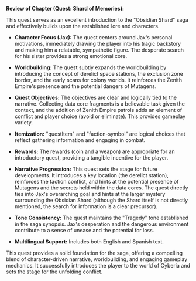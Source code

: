 

**Review of Chapter (Quest: Shard of Memories):**

This quest serves as an excellent introduction to the "Obsidian Shard" saga and effectively builds upon the established lore and characters.

*   **Character Focus (Jax):**  The quest centers around Jax's personal motivations, immediately drawing the player into his tragic backstory and making him a relatable, sympathetic figure.  The desperate search for his sister provides a strong emotional core.

*   **Worldbuilding:** The quest subtly expands the worldbuilding by introducing the concept of derelict space stations, the exclusion zone border, and the early scans for colony worlds. It reinforces the Zenith Empire's presence and the potential dangers of Mutagens.

*   **Quest Objectives:** The objectives are clear and logically tied to the narrative.  Collecting data core fragments is a believable task given the context, and the addition of Zenith Empire patrols adds an element of conflict and player choice (avoid or eliminate). This provides gameplay variety.

*   **Itemization:** "questItem" and "faction-symbol" are logical choices that reflect gathering information and engaging in combat.

*   **Rewards:**  The rewards (coin and a weapon) are appropriate for an introductory quest, providing a tangible incentive for the player.

*   **Narrative Progression:** This quest sets the stage for future developments.  It introduces a key location (the derelict station), reinforces the faction conflict, and hints at the potential presence of Mutagens and the secrets held within the data cores.  The quest directly ties into Jax's overarching goal and hints at the larger mystery surrounding the Obsidian Shard (although the Shard itself is not directly mentioned, the search for information is a clear precursor).

*   **Tone Consistency:** The quest maintains the "Tragedy" tone established in the saga synopsis. Jax's desperation and the dangerous environment contribute to a sense of unease and the potential for loss.

* **Multilingual Support:** Includes both English and Spanish text.

This quest provides a solid foundation for the saga, offering a compelling blend of character-driven narrative, worldbuilding, and engaging gameplay mechanics. It successfully introduces the player to the world of Cyberia and sets the stage for the unfolding conflict.
